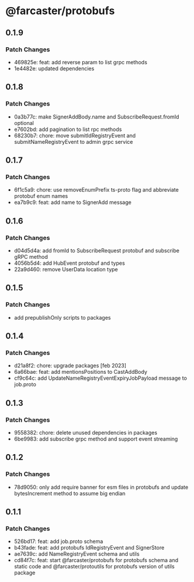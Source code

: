 # @farcaster/protobufs

## 0.1.9

### Patch Changes

- 469825e: feat: add reverse param to list grpc methods
- 1e4482e: updated dependencies

## 0.1.8

### Patch Changes

- 0a3b77c: make SignerAddBody.name and SubscribeRequest.fromId optional
- e7602bd: add pagination to list rpc methods
- 68230b7: chore: move submitIdRegistryEvent and submitNameRegistryEvent to admin grpc service

## 0.1.7

### Patch Changes

- 6f1c5a9: chore: use removeEnumPrefix ts-proto flag and abbreviate protobuf enum names
- ea7b9c9: feat: add name to SignerAdd message

## 0.1.6

### Patch Changes

- d04d5d4a: add fromId to SubscribeRequest protobuf and subscribe gRPC method
- 4056b5d4: add HubEvent protobuf and types
- 22a9d460: remove UserData location type

## 0.1.5

### Patch Changes

- add prepublishOnly scripts to packages

## 0.1.4

### Patch Changes

- d21a8f2: chore: upgrade packages [feb 2023]
- 6a66bae: feat: add mentionsPositions to CastAddBody
- cf9c64c: add UpdateNameRegistryEventExpiryJobPayload message to job.proto

## 0.1.3

### Patch Changes

- 9558382: chore: delete unused dependencies in packages
- 6be9983: add subscribe grpc method and support event streaming

## 0.1.2

### Patch Changes

- 78d9050: only add require banner for esm files in protobufs and update bytesIncrement method to assume big endian

## 0.1.1

### Patch Changes

- 526bd17: feat: add job.proto schema
- b43fade: feat: add protobufs IdRegistryEvent and SignerStore
- ae7639c: add NameRegistryEvent schema and utils
- cd84f7c: feat: start @farcaster/protobufs for protobufs schema and static code and @farcaster/protoutils for protobufs version of utils package
